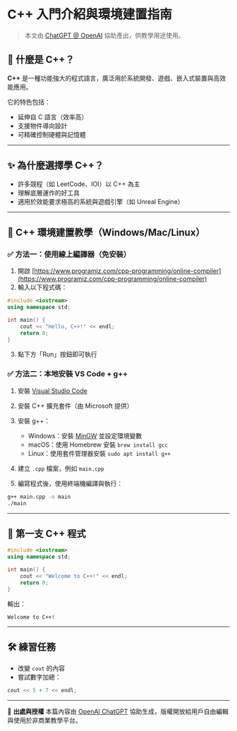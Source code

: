 # C++ 入門介紹與環境建置指南

> 本文由 [ChatGPT @ OpenAI](https://openai.com/chatgpt) 協助產出，供教學用途使用。

## 🧠 什麼是 C++？

**C++** 是一種功能強大的程式語言，廣泛用於系統開發、遊戲、嵌入式裝置與高效能應用。

它的特色包括：

* 延伸自 C 語言（效率高）
* 支援物件導向設計
* 可精確控制硬體與記憶體

---

## ✨ 為什麼選擇學 C++？

* 許多競程（如 LeetCode、IOI）以 C++ 為主
* 理解底層運作的好工具
* 適用於效能要求極高的系統與遊戲引擎（如 Unreal Engine）

---

## 🧱 C++ 環境建置教學（Windows/Mac/Linux）

### ✅ 方法一：使用線上編譯器（免安裝）

1. 開啟 [https://www.programiz.com/cpp-programming/online-compiler](https://www.programiz.com/cpp-programming/online-compiler)
2. 輸入以下程式碼：

```cpp
#include <iostream>
using namespace std;

int main() {
    cout << "Hello, C++!" << endl;
    return 0;
}
```

3. 點下方「Run」按鈕即可執行

### ✅ 方法二：本地安裝 VS Code + g++

1. 安裝 [Visual Studio Code](https://code.visualstudio.com/)

2. 安裝 C++ 擴充套件（由 Microsoft 提供）

3. 安裝 g++：

   * Windows：安裝 [MinGW](https://sourceforge.net/projects/mingw/) 並設定環境變數
   * macOS：使用 Homebrew 安裝 `brew install gcc`
   * Linux：使用套件管理器安裝 `sudo apt install g++`

4. 建立 `.cpp` 檔案，例如 `main.cpp`

5. 編寫程式後，使用終端機編譯與執行：

```bash
g++ main.cpp -o main
./main
```

---

## 🎯 第一支 C++ 程式

```cpp
#include <iostream>
using namespace std;

int main() {
    cout << "Welcome to C++!" << endl;
    return 0;
}
```

輸出：

```
Welcome to C++!
```

---

## 🛠 練習任務

* 改變 `cout` 的內容
* 嘗試數字加總：

```cpp
cout << 5 + 7 << endl;
```

---

📎 **出處與授權**
本篇內容由 [OpenAI ChatGPT](https://chat.openai.com/) 協助生成，版權開放給用戶自由編輯與使用於非商業教學平台。
